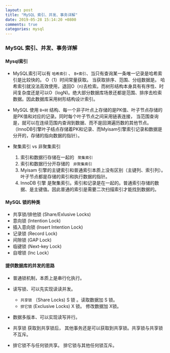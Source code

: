 ```yaml
---
layout: post
title: "MySQL 索引、并发、事务详解"
date: 2019-05-28 15:14:20 +0800
comments: true
categories: mysql
---
```


### MySQL 索引、并发、事务详解


#### Mysql索引

- MySQL索引可以有 `哈希索引` 、 `B+索引`、当只有查询某一条唯一记录是哈希索引是比较快的。 O（1）时间常量获取。 当获取排序、范围、分组数据是。 哈希索引就没法高效使用，退回O（n)去检索。而树形结构本身具有有序性、时间复杂度还是可以O（logN)。绝大部分数据库场景还都是范围、排序去检索数据。因此数据库采用树形结构设计索引。

- MySQL 使用 `B+树` 结构、每一个非子叶点上存储的是PK值、叶子节点存储的是PK值和对应的记录。同时每个叶子节点之间采用链表连接， 当范围查询是，就可以在连续范围内查询到数据、而不是回溯遍历数的其他节点。（InnoDB引擎叶子结点存储着PK和记录、而Myisam引擎索引记录和数据是分开的，存储的指向数据的指针）。

- 聚集索引 vs 非聚集索引

    1. 索引和数据行存储在一起的 ` 聚集索引`
    2. 索引和数据行分开存储的 ` 非聚集索引`
    3. Myisam 引擎的主键索引和普通索引本质上没有区别（主键列、索引列）。叶子节点都是存储的索引和执行数据的指针。
    4. InnoDB 引擎 是聚集索引。索引和记录是在一起的。普通索引存储的数据、是主键值。因此普通的索引是需要二次扫描索引才能找到数据的。


#### MySQL 锁的种类

- 共享锁/排他锁 (Share/Exlusive Locks)
- 意向锁 (Intention Lock)
- 插入意向锁 (Insert Intention Lock)
- 记录锁 (Record Lock)
- 间隙锁 (GAP Lock)
- 临键锁 (Next-key Lock)
- 自增锁 (Inc Lock）


#### 提供数据库的并发的思路

- 普通锁机制，本质上是串行化执行。
- 读写锁、可以先实现读读并发。
    - `共享锁` （Share Locks) S 锁 。读取数据加 S 锁。
    - `排它锁`  (Exclusive Locks) X 锁。 修改数据加 X锁。
- 数据多版本、可以实现读写并行。

- 共享锁 获取到共享锁后， 其他事务还是可以获取到共享锁。共享锁与共享锁不互斥。
- 排它锁不与任何锁共享。 排它锁与其他任何锁互斥。

